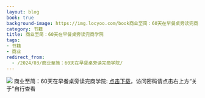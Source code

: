 ```yaml
---
layout: blog
book: true
background-image: https://img.locyoo.com/book商业至简：60天在早餐桌旁读完商学院.jpg
category: 书籍
title: 商业至简：60天在早餐桌旁读完商学院
tags:
- 书籍
- 商业
redirect_from:
  - /2024/03/商业至简：60天在早餐桌旁读完商学院/
---
```

![](https://img.locyoo.com/book商业至简：60天在早餐桌旁读完商学院.jpg)
商业至简：60天在早餐桌旁读完商学院: <a name = "ref1" href="https://url18.ctfile.com/f/50983618-1375544200-ebb552?p=3619">点击下载</a>，访问密码请点击右上方“关于”自行查看
